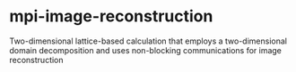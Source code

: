 # mpi-image-reconstruction
Two-dimensional lattice-based calculation that employs a two-dimensional domain decomposition and uses non-blocking communications for image reconstruction
